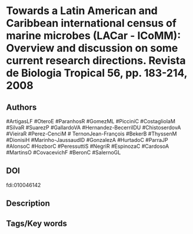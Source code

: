 # Towards a Latin American and Caribbean international census of marine microbes (LACar - ICoMM): Overview and discussion on some current research directions. Revista de Biologia Tropical 56, pp. 183-214, 2008
## Authors
#ArtigasLF #OteroE #ParanhosR #GomezML #PicciniC #CostagliolaM #SilvaR #SuarezP #GallardoVA #Hernandez-BecerrilDU #ChistoserdovA #VieiraR #Perez-CenciM # TernonJean-François #BekerB #ThyssenM #DionisiH #Marinho-JaussaudID #GonzalezA #HurtadoC #ParraJP #AlonsoC #HozborC #PeressuttiS #NegriR #EspinozaC #CardosoA #MartinsO #CovacevichF #BeronC #SalernoGL  
## DOI
 fdi:010046142
## Description

## Tags/Key words
# 